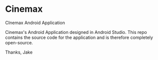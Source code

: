 # Cinemax
CInemax Android Application

Cinemax's Android Application designed in Android Studio.
This repo contains the source code for the application and is therefore completely open-source.

Thanks,
Jake

